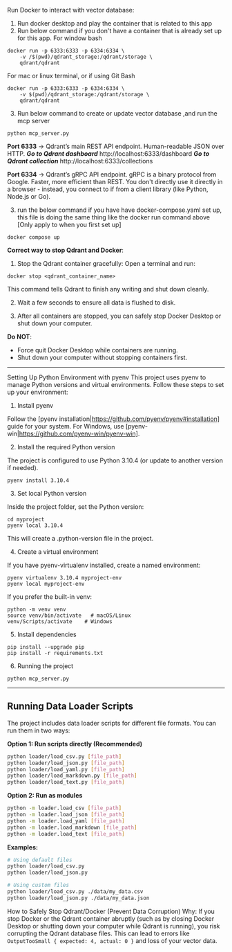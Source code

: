 Run Docker to interact with vector database:
1. Run docker desktop and play the container that is related to this app
2. Run below command if you don't have a container that is already set up for this app. 
For window bash
```
docker run -p 6333:6333 -p 6334:6334 \
    -v /$(pwd)/qdrant_storage:/qdrant/storage \
    qdrant/qdrant
```
For mac or linux terminal, or if using Git Bash
```
docker run -p 6333:6333 -p 6334:6334 \
    -v $(pwd)/qdrant_storage:/qdrant/storage \
    qdrant/qdrant
```
3. Run below command to create or update vector database ,and run the mcp server
```
python mcp_server.py
```
**Port 6333** → Qdrant’s main REST API endpoint. Human-readable JSON over HTTP.
***Go to Qdrant dashboard***
http://localhost:6333/dashboard
***Go to Qdrant collection***
http://localhost:6333/collections

**Port 6334** → Qdrant’s gRPC API endpoint. gRPC is a binary protocol from Google. Faster, more efficient than REST. You don't directly use it directly in a browser - instead, you connect to if from a client library (like Python, Node.js or Go).

3. run the below command if you have have docker-compose.yaml set up, this file is doing the same thing like the docker run command above [Only apply to when you first set up] 
```
docker compose up 
```

**Correct way to stop Qdrant and Docker**:

1. Stop the Qdrant container gracefully:
Open a terminal and run:
```
docker stop <qdrant_container_name>
```
This command tells Qdrant to finish any writing and shut down cleanly.

2. Wait a few seconds to ensure all data is flushed to disk.

3. After all containers are stopped, you can safely stop Docker Desktop or shut down your computer.

**Do NOT**:

- Force quit Docker Desktop while containers are running.
- Shut down your computer without stopping containers first.


---
Setting Up Python Environment with pyenv
This project uses pyenv to manage Python versions and virtual environments. Follow these steps to set up your environment:

1. Install pyenv

Follow the [pyenv installation|https://github.com/pyenv/pyenv#installation] guide
 for your system.
For Windows, use [pyenv-win|https://github.com/pyenv-win/pyenv-win].

2. Install the required Python version

The project is configured to use Python 3.10.4 (or update to another version if needed).
```
pyenv install 3.10.4
```

3. Set local Python version

Inside the project folder, set the Python version:
```
cd myproject
pyenv local 3.10.4
```

This will create a .python-version file in the project.

4. Create a virtual environment

If you have pyenv-virtualenv installed, create a named environment:
```
pyenv virtualenv 3.10.4 myproject-env
pyenv local myproject-env
```

If you prefer the built-in venv:
```
python -m venv venv
source venv/bin/activate   # macOS/Linux
venv/Scripts/activate    # Windows
```

5. Install dependencies
```
pip install --upgrade pip
pip install -r requirements.txt
```

6. Running the project
```
python mcp_server.py
```

---
## Running Data Loader Scripts

The project includes data loader scripts for different file formats. You can run them in two ways:

**Option 1: Run scripts directly (Recommended)**
```bash
python loader/load_csv.py [file_path]
python loader/load_json.py [file_path]
python loader/load_yaml.py [file_path]
python loader/load_markdown.py [file_path]
python loader/load_text.py [file_path]
```

**Option 2: Run as modules**
```bash
python -m loader.load_csv [file_path]
python -m loader.load_json [file_path]
python -m loader.load_yaml [file_path]
python -m loader.load_markdown [file_path]
python -m loader.load_text [file_path]
```

**Examples:**
```bash
# Using default files
python loader/load_csv.py
python loader/load_json.py

# Using custom files
python loader/load_csv.py ./data/my_data.csv
python loader/load_json.py ./data/my_data.json
```

How to Safely Stop Qdrant/Docker (Prevent Data Corruption)
Why:
If you stop Docker or the Qdrant container abruptly (such as by closing Docker Desktop or shutting down your computer while Qdrant is running), you risk corrupting the Qdrant database files. This can lead to errors like ```OutputTooSmall { expected: 4, actual: 0 }``` and loss of your vector data.

